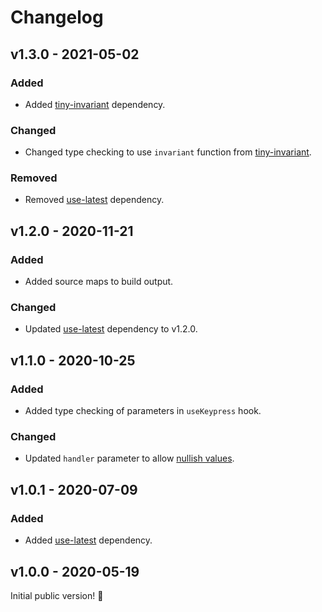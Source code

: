 # Changelog

## v1.3.0 - 2021-05-02

### Added

- Added [tiny-invariant](https://www.npmjs.com/package/tiny-invariant) dependency.

### Changed

- Changed type checking to use `invariant` function from [tiny-invariant](https://www.npmjs.com/package/tiny-invariant).

### Removed

- Removed [use-latest](https://www.npmjs.com/package/use-latest) dependency.

## v1.2.0 - 2020-11-21

### Added

- Added source maps to build output.

### Changed

- Updated [use-latest](https://www.npmjs.com/package/use-latest) dependency to v1.2.0.

## v1.1.0 - 2020-10-25

### Added

- Added type checking of parameters in `useKeypress` hook.

### Changed

- Updated `handler` parameter to allow [nullish values](https://developer.mozilla.org/en-US/docs/Glossary/Nullish).

## v1.0.1 - 2020-07-09

### Added

- Added [use-latest](https://www.npmjs.com/package/use-latest) dependency.

## v1.0.0 - 2020-05-19

Initial public version! :tada:
